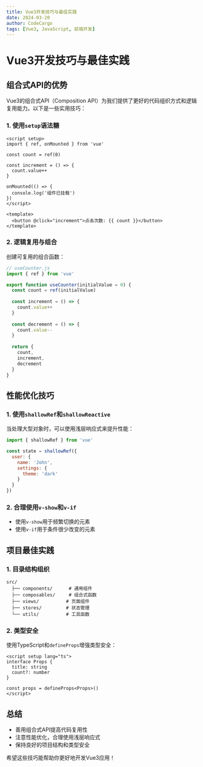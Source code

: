 ```yaml
---
title: Vue3开发技巧与最佳实践
date: 2024-03-20
author: CodeCargo
tags: [Vue3, JavaScript, 前端开发]
---
```


# Vue3开发技巧与最佳实践

## 组合式API的优势

Vue3的组合式API（Composition API）为我们提供了更好的代码组织方式和逻辑复用能力。以下是一些实用技巧：

### 1. 使用`setup`语法糖

```vue
<script setup>
import { ref, onMounted } from 'vue'

const count = ref(0)

const increment = () => {
  count.value++
}

onMounted(() => {
  console.log('组件已挂载')
})
</script>

<template>
  <button @click="increment">点击次数: {{ count }}</button>
</template>
```

### 2. 逻辑复用与组合

创建可复用的组合函数：

```javascript
// useCounter.js
import { ref } from 'vue'

export function useCounter(initialValue = 0) {
  const count = ref(initialValue)
  
  const increment = () => {
    count.value++
  }
  
  const decrement = () => {
    count.value--
  }
  
  return {
    count,
    increment,
    decrement
  }
}
```

## 性能优化技巧

### 1. 使用`shallowRef`和`shallowReactive`

当处理大型对象时，可以使用浅层响应式来提升性能：

```javascript
import { shallowRef } from 'vue'

const state = shallowRef({
  user: {
    name: 'John',
    settings: {
      theme: 'dark'
    }
  }
})
```

### 2. 合理使用`v-show`和`v-if`

- 使用`v-show`用于频繁切换的元素
- 使用`v-if`用于条件很少改变的元素

## 项目最佳实践

### 1. 目录结构组织

```
src/
  ├── components/      # 通用组件
  ├── composables/     # 组合式函数
  ├── views/          # 页面组件
  ├── stores/         # 状态管理
  └── utils/          # 工具函数
```

### 2. 类型安全

使用TypeScript和`defineProps`增强类型安全：

```vue
<script setup lang="ts">
interface Props {
  title: string
  count?: number
}

const props = defineProps<Props>()
</script>
```

## 总结

- 善用组合式API提高代码复用性
- 注意性能优化，合理使用浅层响应式
- 保持良好的项目结构和类型安全

希望这些技巧能帮助你更好地开发Vue3应用！